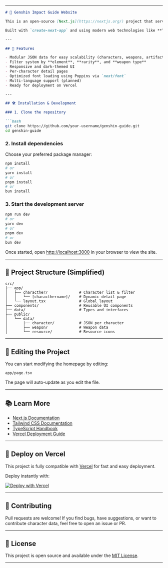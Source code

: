 
---

```md
# 🌸 Genshin Impact Guide Website

This is an open-source [Next.js](https://nextjs.org/) project that serves as a modular and visually appealing **Genshin Impact Guide Website**, featuring detailed character info, weapons, artifacts, and more — all powered by clean, JSON-based data.

Built with `create-next-app` and using modern web technologies like **Tailwind CSS**, **TypeScript**, and **App Router**.

---

## 🚀 Features

- Modular JSON data for easy scalability (characters, weapons, artifacts, substats, etc.)
- Filter system by **element**, **rarity**, and **weapon type**
- Responsive and dark-themed UI
- Per-character detail pages
- Optimized font loading using Poppins via `next/font`
- Multi-language support (planned)
- Ready for deployment on Vercel

---

## 🛠️ Installation & Development

### 1. Clone the repository

```bash
git clone https://github.com/your-username/genshin-guide.git
cd genshin-guide
```

### 2. Install dependencies

Choose your preferred package manager:

```bash
npm install
# or
yarn install
# or
pnpm install
# or
bun install
```

### 3. Start the development server

```bash
npm run dev
# or
yarn dev
# or
pnpm dev
# or
bun dev
```

Once started, open [http://localhost:3000](http://localhost:3000) in your browser to view the site.

---

## 🧩 Project Structure (Simplified)

```
src/
├── app/
│   ├── characther/              # Character list & filter
│   │   └── [characthername]/    # Dynamic detail page
│   └── layout.tsx               # Global layout
├── components/                  # Reusable UI components
├── data/                        # Types and interfaces
├── public/
│   └── data/
│       ├── character/           # JSON per character
│       ├── weapon/              # Weapon data
│       └── resource/            # Resource icons
```

---

## 🧠 Editing the Project

You can start modifying the homepage by editing:

```
app/page.tsx
```

The page will auto-update as you edit the file.

---

## 📚 Learn More

- [Next.js Documentation](https://nextjs.org/docs)
- [Tailwind CSS Documentation](https://tailwindcss.com/docs)
- [TypeScript Handbook](https://www.typescriptlang.org/docs/)
- [Vercel Deployment Guide](https://nextjs.org/docs/app/building-your-application/deploying)

---

## 🚀 Deploy on Vercel

This project is fully compatible with [Vercel](https://vercel.com/) for fast and easy deployment.

Deploy instantly with:

[![Deploy with Vercel](https://vercel.com/button)](https://vercel.com/new?utm_source=create-next-app&utm_medium=default-template&utm_campaign=create-next-app)

---

## 🙌 Contributing

Pull requests are welcome! If you find bugs, have suggestions, or want to contribute character data, feel free to open an issue or PR.

---

## 📄 License

This project is open source and available under the [MIT License](LICENSE).

---


